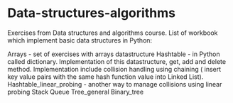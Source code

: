 # Data-structures-algorithms

Exercises from Data structures and algorithms course.
List of workbook which implement basic data structures in Python:

Arrays - set of exercises with arrays datastructure
Hashtable - in Python called dictionary. Implementation of
this datastructure, get, add and delete method.
Implementation include collision handling using chaining ( insert key value pairs with the same hash function value into Linked List).
Hashtable_linear_probing - another way to manage collisions using linear probing
Stack
Queue
Tree_general
Binary_tree
